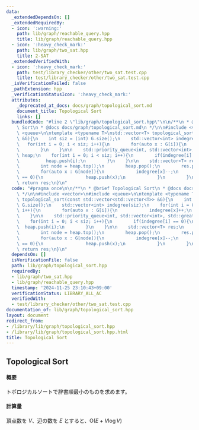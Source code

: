 ```yaml
---
data:
  _extendedDependsOn: []
  _extendedRequiredBy:
  - icon: ':warning:'
    path: lib/graph/reachable_query.hpp
    title: lib/graph/reachable_query.hpp
  - icon: ':heavy_check_mark:'
    path: lib/graph/two_sat.hpp
    title: 2-SAT
  _extendedVerifiedWith:
  - icon: ':heavy_check_mark:'
    path: test/library_checker/other/two_sat.test.cpp
    title: test/library_checker/other/two_sat.test.cpp
  _isVerificationFailed: false
  _pathExtension: hpp
  _verificationStatusIcon: ':heavy_check_mark:'
  attributes:
    _deprecated_at_docs: docs/graph/topological_sort.md
    document_title: Topological Sort
    links: []
  bundledCode: "#line 2 \"lib/graph/topological_sort.hpp\"\n\n/**\n * @brief Topological\
    \ Sort\n * @docs docs/graph/topological_sort.md\n */\n\n#include <vector>\n#include\
    \ <queue>\n\ntemplate <typename T>\nstd::vector<T> topological_sort(const std::vector<std::vector<T>>\
    \ &G){\n    int siz = (int) G.size();\n    std::vector<int> indegree(siz);\n \
    \   for(int i = 0; i < siz; i++){\n        for(auto x : G[i]){\n            indegree[x]++;\n\
    \        }\n    }\n\n    std::priority_queue<int, std::vector<int>, std::greater<int>>\
    \ heap;\n    for(int i = 0; i < siz; i++){\n        if(indegree[i] == 0){\n  \
    \          heap.push(i);\n        }\n    }\n\n    std::vector<T> res;\n    while(!heap.empty()){\n\
    \        int node = heap.top();\n        heap.pop();\n        res.push_back(node);\n\
    \        for(auto x : G[node]){\n            indegree[x]--;\n            if(indegree[x]\
    \ == 0){\n                heap.push(x);\n            }\n        }\n    }\n   \
    \ return res;\n}\n"
  code: "#pragma once\n\n/**\n * @brief Topological Sort\n * @docs docs/graph/topological_sort.md\n\
    \ */\n\n#include <vector>\n#include <queue>\n\ntemplate <typename T>\nstd::vector<T>\
    \ topological_sort(const std::vector<std::vector<T>> &G){\n    int siz = (int)\
    \ G.size();\n    std::vector<int> indegree(siz);\n    for(int i = 0; i < siz;\
    \ i++){\n        for(auto x : G[i]){\n            indegree[x]++;\n        }\n\
    \    }\n\n    std::priority_queue<int, std::vector<int>, std::greater<int>> heap;\n\
    \    for(int i = 0; i < siz; i++){\n        if(indegree[i] == 0){\n          \
    \  heap.push(i);\n        }\n    }\n\n    std::vector<T> res;\n    while(!heap.empty()){\n\
    \        int node = heap.top();\n        heap.pop();\n        res.push_back(node);\n\
    \        for(auto x : G[node]){\n            indegree[x]--;\n            if(indegree[x]\
    \ == 0){\n                heap.push(x);\n            }\n        }\n    }\n   \
    \ return res;\n}\n"
  dependsOn: []
  isVerificationFile: false
  path: lib/graph/topological_sort.hpp
  requiredBy:
  - lib/graph/two_sat.hpp
  - lib/graph/reachable_query.hpp
  timestamp: '2024-11-25 23:10:43+09:00'
  verificationStatus: LIBRARY_ALL_AC
  verifiedWith:
  - test/library_checker/other/two_sat.test.cpp
documentation_of: lib/graph/topological_sort.hpp
layout: document
redirect_from:
- /library/lib/graph/topological_sort.hpp
- /library/lib/graph/topological_sort.hpp.html
title: Topological Sort
---
```

## Topological Sort

#### 概要

トポロジカルソートで辞書順最小のものを求めます。

#### 計算量

頂点数を $V$、辺の数を $E$ とすると、$\mathrm{O}(E + V \log V)$